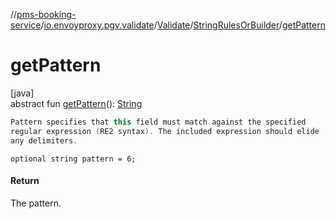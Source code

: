 //[pms-booking-service](../../../../index.md)/[io.envoyproxy.pgv.validate](../../index.md)/[Validate](../index.md)/[StringRulesOrBuilder](index.md)/[getPattern](get-pattern.md)

# getPattern

[java]\
abstract fun [getPattern](get-pattern.md)(): [String](https://docs.oracle.com/en/java/javase/23/docs/api/java.base/java/lang/String.html)

```kotlin
Pattern specifies that this field must match against the specified
regular expression (RE2 syntax). The included expression should elide
any delimiters.

```
`optional string pattern = 6;`

#### Return

The pattern.